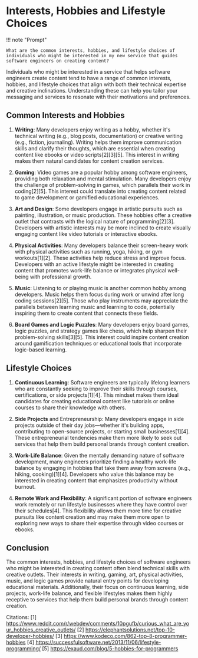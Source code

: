 # Interests, Hobbies and Lifestyle Choices

!!! note "Prompt"

    What are the common interests, hobbies, and lifestyle choices of individuals who might be interested in my new service that guides software engineers on creating content? 

Individuals who might be interested in a service that helps software engineers create content tend to have a range of common interests, hobbies, and lifestyle choices that align with both their technical expertise and creative inclinations. Understanding these can help you tailor your messaging and services to resonate with their motivations and preferences.

## Common Interests and Hobbies

1. **Writing**: Many developers enjoy writing as a hobby, whether it's technical writing (e.g., blog posts, documentation) or creative writing (e.g., fiction, journaling). Writing helps them improve communication skills and clarify their thoughts, which are essential when creating content like ebooks or video scripts[2][3][5]. This interest in writing makes them natural candidates for content creation services.

2. **Gaming**: Video games are a popular hobby among software engineers, providing both relaxation and mental stimulation. Many developers enjoy the challenge of problem-solving in games, which parallels their work in coding[2][5]. This interest could translate into creating content related to game development or gamified educational experiences.

3. **Art and Design**: Some developers engage in artistic pursuits such as painting, illustration, or music production. These hobbies offer a creative outlet that contrasts with the logical nature of programming[2][3]. Developers with artistic interests may be more inclined to create visually engaging content like video tutorials or interactive ebooks.

4. **Physical Activities**: Many developers balance their screen-heavy work with physical activities such as running, yoga, hiking, or gym workouts[1][2]. These activities help reduce stress and improve focus. Developers with an active lifestyle might be interested in creating content that promotes work-life balance or integrates physical well-being with professional growth.

5. **Music**: Listening to or playing music is another common hobby among developers. Music helps them focus during work or unwind after long coding sessions[2][5]. Those who play instruments may appreciate the parallels between learning music and learning to code, potentially inspiring them to create content that connects these fields.

6. **Board Games and Logic Puzzles**: Many developers enjoy board games, logic puzzles, and strategy games like chess, which help sharpen their problem-solving skills[3][5]. This interest could inspire content creation around gamification techniques or educational tools that incorporate logic-based learning.

## Lifestyle Choices

1. **Continuous Learning**: Software engineers are typically lifelong learners who are constantly seeking to improve their skills through courses, certifications, or side projects[1][4]. This mindset makes them ideal candidates for creating educational content like tutorials or online courses to share their knowledge with others.

2. **Side Projects** and Entrepreneurship: Many developers engage in side projects outside of their day jobs—whether it's building apps, contributing to open-source projects, or starting small businesses[1][4]. These entrepreneurial tendencies make them more likely to seek out services that help them build personal brands through content creation.

3. **Work-Life Balance**: Given the mentally demanding nature of software development, many engineers prioritize finding a healthy work-life balance by engaging in hobbies that take them away from screens (e.g., hiking, cooking)[1][4]. Developers who value this balance may be interested in creating content that emphasizes productivity without burnout.

4. **Remote Work and Flexibility**: A significant portion of software engineers work remotely or run lifestyle businesses where they have control over their schedules[4]. This flexibility allows them more time for creative pursuits like content creation and may make them more open to exploring new ways to share their expertise through video courses or ebooks.

## Conclusion
The common interests, hobbies, and lifestyle choices of software engineers who might be interested in creating content often blend technical skills with creative outlets. Their interests in writing, gaming, art, physical activities, music, and logic games provide natural entry points for developing educational materials. Additionally, their focus on continuous learning, side projects, work-life balance, and flexible lifestyles makes them highly receptive to services that help them build personal brands through content creation.

Citations:
[1] https://www.reddit.com/r/webdev/comments/10pgufb/curious_what_are_your_hobbies_creative_outlets/
[2] https://elephantsolutions.net/top-10-developer-hobbies/
[3] https://www.kodeco.com/862-top-8-programmer-hobbies
[4] https://successfulsoftware.net/2013/11/06/lifestyle-programming/
[5] https://exaud.com/blog/5-hobbies-for-programmers
